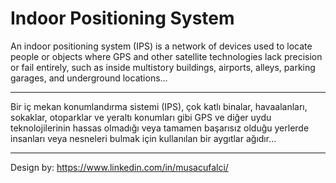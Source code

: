 # Indoor Positioning System

An indoor positioning system (IPS) is a network of devices used to locate people or objects where GPS and other satellite technologies lack precision or fail entirely, such as inside multistory buildings, airports, alleys, parking garages, and underground locations...

_______________________________________________________________________________________________________________________________________________________________________

Bir iç mekan konumlandırma sistemi (IPS), çok katlı binalar, havaalanları, sokaklar, otoparklar ve yeraltı konumları gibi GPS ve diğer uydu teknolojilerinin hassas olmadığı veya tamamen başarısız olduğu yerlerde insanları veya nesneleri bulmak için kullanılan bir aygıtlar ağıdır...
_______________________________________________________________________________________________________________________________________________________________________

Design by: https://www.linkedin.com/in/musacufalci/

